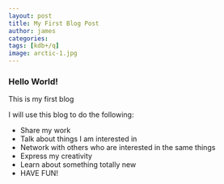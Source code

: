 ```yaml
---
layout: post 
title: My First Blog Post
author: james
categories: 
tags: [kdb+/q]
image: arctic-1.jpg 
---
```

### Hello World!
This is my first blog

<!-- excerpt-end -->

I will use this blog to do the following:
- Share my work
- Talk about things I am interested in
- Network with others who are interested in the same things
- Express my creativity
- Learn about something totally new
- HAVE FUN!


